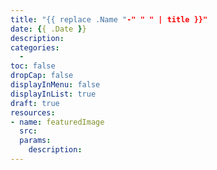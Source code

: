 ```yaml
---
title: "{{ replace .Name "-" " " | title }}"
date: {{ .Date }}
description: 
categories:
  - 
toc: false
dropCap: false
displayInMenu: false
displayInList: true
draft: true
resources:
- name: featuredImage
  src: 
  params:
    description: 
---
```


